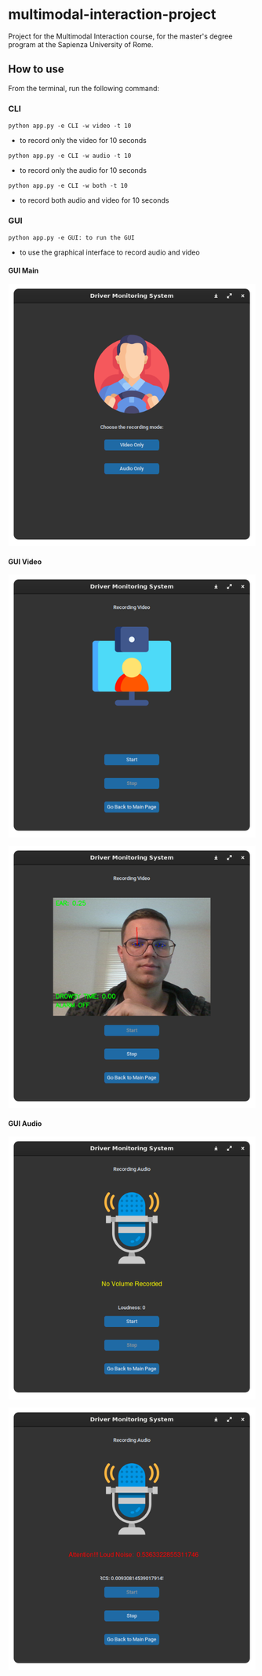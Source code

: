 # multimodal-interaction-project
Project for the Multimodal Interaction course, for the master's degree program at the Sapienza University of Rome.

## How to use

From the terminal, run the following command:

### CLI

```cli
python app.py -e CLI -w video -t 10
```

- to record only the video for 10 seconds

```cli
python app.py -e CLI -w audio -t 10
```

- to record only the audio for 10 seconds

```cli
python app.py -e CLI -w both -t 10
```

- to record both audio and video for 10 seconds

### GUI

```cli
python app.py -e GUI: to run the GUI
```

- to use the graphical interface to record audio and video

#### GUI Main

![GUI Main](data/gui_main.png)

#### GUI Video

![GUI Video](data/gui_video_1.png)

![GUI Video Execution](data/gui_video_2.png)

#### GUI Audio

![GUI Audio](data/gui_audio_1.png)

![GUI Audio Execution](data/gui_audio_2.png)
